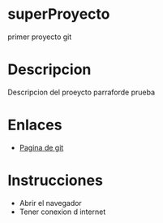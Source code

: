 # superProyecto
primer proyecto git


# Descripcion
Descripcion del proeycto parraforde prueba



# Enlaces
- [Pagina de git](https://github.com/)

# Instrucciones
- Abrir el navegador
- Tener conexion d internet